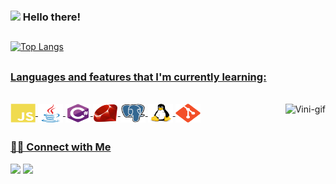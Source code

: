   <h3 align=""> <img src="https://raw.githubusercontent.com/kaueMarques/kaueMarques/master/hi.gif" width="30px"> Hello there! </h3> 
  
##
 <div>
  <a href="https://github.com/Viniciuslf">
   
   ![Top Langs](https://github-readme-stats.vercel.app/api/top-langs/?username=Viniciuslf&theme=tokyonight&show=8E2DE2&text_color=fff)
   
    
</div>
  
   ## <h3>Languages and features that I'm currently learning: </h3>

  <div style="display: inline_block"><br>
    
   <img align="center" alt="Vini-js" height="30" width="40" src="https://raw.githubusercontent.com/devicons/devicon/master/icons/javascript/javascript-plain.svg"> 
   <img align="center" alt="Vini-java" height="30" width="40" src="https://raw.githubusercontent.com/devicons/devicon/master/icons/java/java-original.svg">
   <img align="center" alt="Vini-c#" height="30" width="40" src="https://raw.githubusercontent.com/devicons/devicon/master/icons/csharp/csharp-original.svg">
    <img align="center" alt="Vini-sql" height="30" width="40" src="https://raw.githubusercontent.com/devicons/devicon/master/icons/ruby/ruby-original.svg">
    <img align="center" alt="Vini-sql" height="30" width="40" src="https://raw.githubusercontent.com/devicons/devicon/master/icons/postgresql/postgresql-original.svg">
   <img align="center" alt="Vini-linux" height="30" width="40" src="https://raw.githubusercontent.com/devicons/devicon/master/icons/linux/linux-original.svg">
   <img align="center" alt="Vini-git" height="30" width="40" src="https://raw.githubusercontent.com/devicons/devicon/master/icons/git/git-original.svg">
   
 <img align="right" alt="Vini-gif" src="https://64.media.tumblr.com/4d601d07e435f339353547c2e96f15bc/02e0e6c848412b8d-4c/s400x600/6ce17b172c00e5402db15d759d415af317835331.gif">
    

  
</div>
  
 ##
  
<div> 
  <h3> 🤝🏻 Connect with Me </h3>
  <a ></a>
    <a href = "mailto:viniciuslf90@gmail.com"><img src="https://img.shields.io/badge/-Gmail-%23333?style=for-the-badge&logo=gmail&logoColor=white" target="_blank"></a>
    <a href="https://www.linkedin.com/in/vin%C3%ADciuslopesferreira/" target="_blank"><img src="https://img.shields.io/badge/-LinkedIn-%230077B5?style=for-the-badge&logo=linkedin&logoColor=white" target="_blank"></a> 
  
  
  </div>
  
